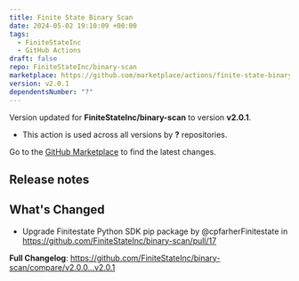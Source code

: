 ```yaml
---
title: Finite State Binary Scan
date: 2024-05-02 19:10:09 +00:00
tags:
  - FiniteStateInc
  - GitHub Actions
draft: false
repo: FiniteStateInc/binary-scan
marketplace: https://github.com/marketplace/actions/finite-state-binary-scan
version: v2.0.1
dependentsNumber: "?"
---
```



Version updated for **FiniteStateInc/binary-scan** to version **v2.0.1**.
- This action is used across all versions by **?** repositories.

Go to the [GitHub Marketplace](https://github.com/marketplace/actions/finite-state-binary-scan) to find the latest changes.

## Release notes

## What's Changed
* Upgrade Finitestate Python SDK pip package by @cpfarherFinitestate in https://github.com/FiniteStateInc/binary-scan/pull/17


**Full Changelog**: https://github.com/FiniteStateInc/binary-scan/compare/v2.0.0...v2.0.1
